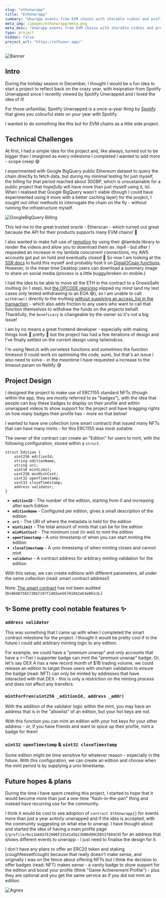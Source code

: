 ```yaml
---
slug: "ethunwrapp"
title: "EthUnwrapp"
summary: "Unwrapp events from EVM chains with sharable videos and profile pages"
meta_img: /images/ethunwrapp/meta.png
meta_desc: "Unwrapp events from EVM chains with sharable videos and profile pages"
type: project
hidden: false
project_url: "https://ethunwr.app/"
---
```


![Banner](./images/ethunwrapp/meta.png)
## Intro
During the holiday season in December, I thought I would be a fun idea to start a project to reflect back on the crazy year, with insipration from Spotify Unwrapped since I recently viewed by Spotify Unwrapped and I loved the idea of it!

For those unfamiliar, Spotify Unwrapped is a once-a-year thing by [Spotify](https://spotify.com) that gives you colourful stats on your year with Spotify.

I wanted to do something like this but for EVM chains as a little side project.

## Technical Challenges
At first, I had a simple idea for the project and, like always, turned out to be bigger than I imagined as every milestone I completed I wanted to add more - scope creep 😅

I experimented with Google BigQuery public Ethereum dataset to query the chain directly to fetch data, but during my minimal testing for just myself, the billing for that period reached about 30GBP, which is unsustainable for a public project that _hopefully_ will have more than just myself using it, lol. When I realised that Google BigQuery wasn't viable (though I could have experimented using it more with a better caching layer) for the project, I sought out other methods to interrogate the chain on the fly - without running the infrastructure myself. 

![GoogleBigQuery Billing](./images/ethunwrapp/googlebigquery.jpg)

This led me to the great trusted oracle - Etherscan - which turned out great because the API for their products supports many EVM chains! 🤩

I also wanted to make full-use of [remotion](https://www.remotion.dev/) by using their @lambda library to render the videos and allow you to download them as .mp4 - but after I requested an increase in my lambda concurrent connections, my AWS accounts got put on hold and eventually closed 😬 So now I am looking at the [SSR docs](https://www.remotion.dev/docs/ssr) to build this myself and probably host it on [DigialOCean functions](https://m.do.co/c/b1c2c28c6822). However, in the mean time Desktop users can download a summary image to share on social media (process is a little buggy/broken on mobile.)

I had the idea to be able to move all the ETH in the contract to a GnosisSafe multisig (in 1 step), but [the OPCODE repricing](https://consensys.net/diligence/blog/2019/09/stop-using-soliditys-transfer-now/) slipped my mind (and my test cases only tested withdrawing to an EOA 😅), so I am unable to call `withdraw()` directly to the multisig [without supplying an access_list in the transaction](https://eips.ethereum.org/EIPS/eip-2930) - which also adds friction to any users who want to call that function themselves to withdraw the funds on the projects behalf. Thankfully, the `beneficary` is changeable by the owner so it's not a big issue!

I am by no means a great frontend developer - especially with making things look 💅 pretty 💅 but the project has had a few iterations of design and I've finally settled on the current design using tailwindcss.

I'm using NextJs with serveless functions and _sometimes_ the function timesout (I could work on optimising the code, sure), but that's an issue I also need to solve - in the meantime I have requested a increase to the timeout param on Netlify 😅
## Project Design
I designed the project to make use of ERC1155 standard NFTs (though within the app, they are mostly referred to as "badges"), with the idea that people can buy these badges to display on their profile and within unwrapped videos to show support for the project and have bragging rights on how many badges their profile has - more on that below!

I wanted to have one collection (one smart contract) that issued many NFTs that can have many mints - for this ERC1155 was most suitable.

The owner of the contract can create an "Edition" for users to mint, with the following configuration, stored within a `struct`.

```sol
struct Edition {
    uint256 editionId;
    string editionName;
    string uri;
    uint16 mintLimit;  
    uint256 minMintCost;     
    uint32 openTimestamp;
    uint32 closeTimestamp;
    address validator;
}  
```

* **`editionID`** - The number of the edition, starting from 0 and increasing after each Edition
* **`editionName`** - Configured per edition, gives a small description of the edition
* **`uri`** - The URI of where the metadata is held for the edition
* **`mintLimit`** - The total amount of mints that can be for the edition
* **`minMintCost`** - The minimum cost (in wei) to mint the edition
* **`openTimestamp`** - A unix timestamp of when you can start minting the edition
* **`closeTimestamp`** - A unix timestamp of when minting closes and cannot mint
* **`validator`** - A contract address for arbitrary minting validation for the edition

With this setup, we can create editions with different parameters, all under the same collection (read: smart contract address!)

Note: [The smart contract](https://etherscan.io/address/0x90407565738b7197f1465ae56741042a63e062cb) has _not_ been audited (`0x90407565738b7197f1465ae56741042a63e062cb`.)

## ✨ Some pretty cool notable features ✨ 

### `address validator`

This was something that I came up with when I completed the smart contract milestone for the project. I thought it would be pretty cool if in the future I could add arbitrary minting logic to any edition. 

For example, we could have a "premium unwrap" and only accounts that have a >=Tier I supporter badge can mint the "premium unwrap" badge. Or, let's say DEX A has a new record month of $1B trading volume, we could release an edition to target those users with onchain validation to ensure the badge (read: NFT) can only be minted by addresses that have interacted with that DEX - this is only a restriction on the minting process and does not affect any transfers.

### `mintForFren(uint256 _editionId, address _addr)`

With the addition of the validator logic within the mint, you may have an address that is in the "allowlist" of an edition, but your hot keys are not. 

With this function you can mint an edition with your hot keys for your other address - or, if you have friends and want to spice up their profile, mint a badge for them!

### `uint32 openTimestamp` & `uint32 closeTimestamp`

Some edition might be time sensitive for whatever reason - especially in the future. With this configuration, we can create an edition and choose when the mint period is by supplying a unix timestamp.

## Future hopes & plans
During the time I have spent creating this project, I started to hope that it would become more than just a one-time "flash\-in\-the\-pan" thing and instead have recurring use for the community.

I think it would be cool to see adoption of `contract EthUnwrapp{}` for events more than just a year acitivty unwrapped and if the idea is accepted, with the community suggesting on what else to unwrap. I have thought about and started the idea of having a main profile page (`/profile/0x11b6A5fE2906F3354145613DB0d99CEB51f604C9`) for an address that shows different events to unwrapp - I just need to finalise the design for it.

I don't have any plans to offer an ERC20 token and staking (*cough*feeswtf*cough*) because that really doesn't make sense, and originally I was on the fence about offering NFTs but I think the decision to offer badges (read: NFT) makes sense - a vanity badge to show support for the edition and boost your profile (think "Game Achievement Profile") - plus they are optional and you get the same service as if you did not mint an edition.

![Agnes](./images/ethunwrapp/agnes.jpg "Big up to my cat, Agnes, for being my mascot and keeping me company on very late night programming sessions.")